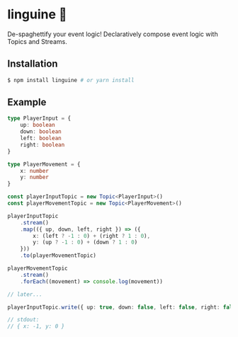 # linguine 🍝

De-spaghettify your event logic! Declaratively compose event logic with Topics and Streams.

## Installation

```sh
$ npm install linguine # or yarn install
```

## Example

```ts
type PlayerInput = {
    up: boolean
    down: boolean
    left: boolean
    right: boolean
}

type PlayerMovement = {
    x: number
    y: number
}

const playerInputTopic = new Topic<PlayerInput>()
const playerMovementTopic = new Topic<PlayerMovement>()

playerInputTopic
    .stream()
    .map(({ up, down, left, right }) => ({
        x: (left ? -1 : 0) + (right ? 1 : 0),
        y: (up ? -1 : 0) + (down ? 1 : 0)
    }))
    .to(playerMovementTopic)

playerMovementTopic
    .stream()
    .forEach((movement) => console.log(movement))

// later...

playerInputTopic.write({ up: true, down: false, left: false, right: false })

// stdout:
// { x: -1, y: 0 }
```
